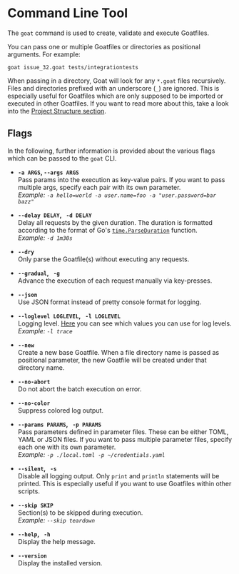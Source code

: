 # Command Line Tool

The `goat` command is used to create, validate and execute Goatfiles.

You can pass one or multiple Goatfiles or directories as positional arguments. For example:
```
goat issue_32.goat tests/integrationtests
```

When passing in a directory, Goat will look for any `*.goat` files recursively. Files and directories prefixed with an underscore (`_`) are ignored. This is especially useful for Goatfiles which are only supposed to be imported or executed in other Goatfiles. If you want to read more about this, take a look into the [Project Structure section](../project-structure/index.md). 

## Flags

In the following, further information is provided about the various flags which can be passed to the `goat` CLI.

- **`-a ARGS`, `--args ARGS`**  
  Pass params into the execution as key-value pairs. If you want to pass multiple args, specify each pair with its own parameter.  
  *Example: `-a hello=world -a user.name=foo -a "user.password=bar bazz"`*

- **`--delay DELAY`, ` -d DELAY`**  
  Delay all requests by the given duration. The duration is formatted according to the format of Go's [`time.ParseDuration`](https://pkg.go.dev/time#ParseDuration) function.  
  *Example: `-d 1m30s`*

- **`--dry`**  
  Only parse the Goatfile(s) without executing any requests.

- **`--gradual`, ` -g`**  
  Advance the execution of each request manually via key-presses.

- **`--json`**  
  Use JSON format instead of pretty console format for logging.

- **`--loglevel LOGLEVEL`, ` -l LOGLEVEL`**  
  Logging level. [Here](https://github.com/zekroTJA/rogu#levels) you can see which values you can use for log levels.  
  *Example: `-l trace`*

- **`--new`**  
  Create a new base Goatfile. When a file directory name is passed as positional parameter, the new Goatfile will be created under that directory name.

- **`--no-abort`**  
  Do not abort the batch execution on error.

- **`--no-color`**  
  Suppress colored log output.

- **`--params PARAMS`, ` -p PARAMS`**  
  Pass parameters defined in parameter files. These can be either TOML, YAML or JSON files. If you want to pass multiple parameter files, specify each one with its own parameter.  
  *Example: `-p ./local.toml -p ~/credentials.yaml`*

- **`--silent`, ` -s`**  
  Disable all logging output. Only `print` and `println` statements will be printed. This is especially useful if you want to use Goatfiles within other scripts.

- **`--skip SKIP`**  
  Section(s) to be skipped during execution.  
  *Example: `--skip teardown`*

- **`--help`, ` -h`**  
  Display the help message.

- **`--version`**  
  Display the installed version.
